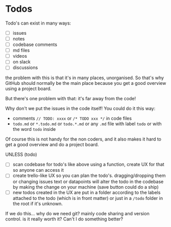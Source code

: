 # Todos

Todo's can exist in many ways:

- [ ] issues
- [ ] notes
- [ ] codebase comments
- [ ] md files
- [ ] videos
- [ ] on slack
- [ ] discussions

the problem with this is that it's in many places, unorganised. So that's why GitHub should normally be the main place because you get a good overview using a project board.

But there's one problem with that: it's far away from the code!

Why don't we put the issues in the code itself!
You could do it this way:

- comments `// TODO: xxxx` or `/* TODO xxx */` in code files
- `todo.md` or `*.todo.md` or `todo.*.md` or any `.md` file with label `todo` or with the word `todo` inside

Of course this is not handy for the non coders, and it also makes it hard to get a good overview and do a project board.

UNLESS (todo)

- [ ] scan codebase for todo's like above using a function, create UX for that so anyone can access it
- [ ] create trello-like UX so you can plan the todo's. dragging/dropping them or changing issues text or datapoints will alter the todo in the codebase by making the change on your machine (save button could do a ship)
- [ ] new todos created in the UX are put in a folder according to the labels attached to the todo (which is in front matter) or just in a `/todo` folder in the root if it's unknown.

If we do this... why do we need git? mainly code sharing and version control. is it really worth it? Can't I do something better?
